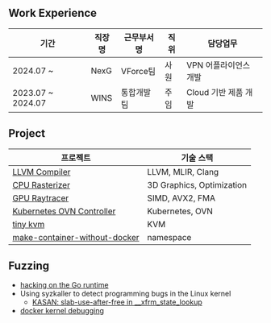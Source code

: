 ## Work Experience

| 기간 | 직장명 | 근무부서명 | 직위 | 담당업무 |
| --- | --- | --- | --- | --- |
| 2024.07 ~  | NexG | VForce팀 | 사원 | VPN 어플라이언스 개발  |
| 2023.07 ~ 2024.07 | WINS | 통합개발팀 | 주임 | Cloud 기반 제품 개발 |

## Project

| 프로젝트 | 기술 스택 |
| --- | --- |
|[LLVM Compiler]()| LLVM, MLIR, Clang |
|[CPU Rasterizer]()| 3D Graphics, Optimization |
|[GPU Raytracer]()| SIMD, AVX2, FMA |
|[Kubernetes OVN Controller]()| Kubernetes, OVN |
|[tiny kvm]()| KVM |
|[make-container-without-docker]()| namespace |

## Fuzzing

- [hacking on the Go runtime]()
- Using syzkaller to detect programming bugs in the Linux kernel
  - [KASAN: slab-use-after-free in __xfrm_state_lookup]()
- [docker kernel debugging](https://1000sj.tistory.com/333)


